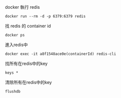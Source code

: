  
 docker 執行 redis
 
 ```docker run --rm -d -p 6379:6379 redis```
 
 找 redis 的 container id 
 
 ```docker ps```
 
 進入redis中
 
 ```docker exec -it a8f1548ace0e(containerId) redis-cli```
 
 找所有在redis中的key
 
 ```keys *```
 
 清除所有在redis中的key 

```flushdb```
